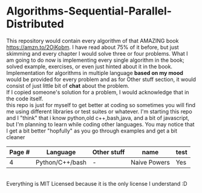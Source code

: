 # Algorithms-Sequential-Parallel-Distributed

This repository would contain every algorithm of that AMAZING book https://amzn.to/2OjKobm. I have read about 75% of it before, but just skimming and every chapter I would solve three or four problems. What I am going to do now is implementing every single algorithm in the book; solved example, exercises, or even just hinted about it in the book.
</br>
Implementation for algorithms in multiple language <b>based on my mood</b> would be provided for every problem and as for Other stuff section, it would consist of just little bit of <b>chat</b> about the problem.
</br>
If I copied someone's solution for a problem, I would acknowledge that in the code itself.
</br>
this repo is just for myself to get better at coding so sometimes you will find me using different libraries or test suites or whatever. I'm starting this repo and I "think" that i know python,old c++,bash,java, and a bit of javascript, but I'm planning to learn while coding other languages. You may notice that I get a bit better "hopfully" as you go through examples and get a bit cleaner

|Page #|Language|Other stuff|name|test|
|---|---|---|---|---|
| 4 |Python/C++/bash|-|Naive Powers|Yes|


</br>
Everything is MIT Licensed because it is the only license I understand :D
</br></br>
</br>
</br>

